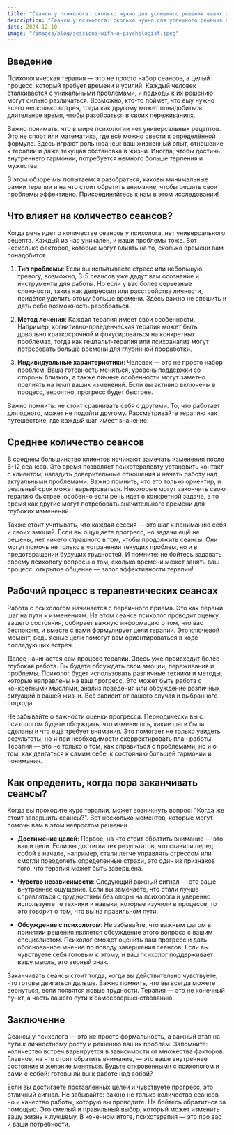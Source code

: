 ```yaml
---  
title: "Сеансы у психолога: сколько нужно для успешного решения ваших проблем?"  
description: "Сеансы у психолога: сколько нужно для успешного решения ваших проблем?"  
date: 2024-12-10
image: "/images/blog/sessions-with-a-psychologist.jpeg" 
---
```


## Введение

Психологическая терапия — это не просто набор сеансов, а целый процесс, который требует времени и усилий. Каждый человек сталкивается с уникальными проблемами, и подходы к их решению могут сильно различаться. Возможно, кто-то поймет, что ему нужно всего несколько встреч, тогда как другому может понадобиться длительное время, чтобы разобраться в своих переживаниях. 

Важно понимать, что в мире психологии нет универсальных рецептов. Это не спорт или математика, где всё можно свести к определённой формуле. Здесь играют роль нюансы: ваш жизненный опыт, отношение к терапии и даже текущая обстановка в жизни. Иногда, чтобы достичь внутреннего гармонии, потребуется немного больше терпения и мужества. 

В этом обзоре мы попытаемся разобраться, каковы минимальные рамки терапии и на что стоит обратить внимание, чтобы решить свои проблемы эффективно. Присоединяйтесь к нам в этом исследовании!
## Что влияет на количество сеансов?

Когда речь идет о количестве сеансов у психолога, нет универсального рецепта. Каждый из нас уникален, и наши проблемы тоже. Вот несколько факторов, которые могут влиять на то, сколько времени вам понадобится.

1. **Тип проблемы**: Если вы испытываете стресс или небольшую тревогу, возможно, 3-5 сеансов уже дадут вам осознание и инструменты для работы. Но если у вас более серьезные сложности, такие как депрессия или расстройства личности, придётся уделить этому больше времени. Здесь важно не спешить и дать себе возможность разобраться.

2. **Метод лечения**: Каждая терапия имеет свои особенности. Например, когнитивно-поведенческая терапия может быть довольно краткосрочной и фокусироваться на конкретных проблемах, тогда как гештальт-терапия или психоанализ могут потребовать больше времени для глубинной проработки.

3. **Индивидуальные характеристики**: Человек — это не просто набор проблем. Ваша готовность меняться, уровень поддержки со стороны близких, а также личные особенности могут заметно повлиять на темп ваших изменений. Если вы активно включены в процесс, вероятно, прогресс будет быстрее.

Важно помнить: не стоит сравнивать себя с другими. То, что работает для одного, может не подойти другому. Рассматривайте терапию как путешествие, где каждый шаг имеет значение.
## Среднее количество сеансов

В среднем большинство клиентов начинают замечать изменения после 6-12 сеансов. Это время позволяет психотерапевту установить контакт с клиентом, наладить доверительные отношения и начать работу над актуальными проблемами. Важно помнить, что это только ориентир, и реальный срок может варьироваться. Некоторые могут закончить свою терапию быстрее, особенно если речь идет о конкретной задаче, в то время как другие могут потребовать значительного времени для глубоких изменений. 

Также стоит учитывать, что каждая сессия — это шаг к пониманию себя и своих эмоций. Если вы ощущаете прогресс, но задачи ещё не решены, нет ничего страшного в том, чтобы продолжить сеансы. Они могут помочь не только в устранении текущих проблем, но и в предотвращении будущих трудностей. И помните: не бойтесь задавать своему психологу вопросы о том, сколько времени может занять ваш процесс. открытое общение — залог эффективности терапии!
## Рабочий процесс в терапевтических сеансах

Работа с психологом начинается с первичного приема. Это как первый шаг на пути к изменениям. На этом сеансе психолог проводит оценку вашего состояния, собирает важную информацию о том, что вас беспокоит, и вместе с вами формулирует цели терапии. Это ключевой момент, ведь ясные цели помогут вам ориентироваться в ходе последующих встреч.

Далее начинается сам процесс терапии. Здесь уже происходит более глубокая работа. Вы будете обсуждать свои эмоции, переживания и проблемы. Психолог будет использовать различные техники и методы, которые направлены на ваш прогресс. Это может быть работа с конкретными мыслями, анализ поведения или обсуждение различных ситуаций в вашей жизни. Всё зависит от вашего случая и выбранного подхода.

Не забывайте о важности оценки прогресса. Периодически вы с психологом будете обсуждать, что изменилось, какие шаги были сделаны и что ещё требует внимания. Это помогает не только увидеть результаты, но и при необходимости скорректировать план работы. Терапия — это не только о том, как справиться с проблемами, но и о том, как двигаться к самим себе, к состоянию большей гармонии и понимания.
## Как определить, когда пора заканчивать сеансы?

Когда вы проходите курс терапии, может возникнуть вопрос: "Когда же стоит завершить сеансы?". Вот несколько моментов, которые могут помочь вам в этом непростом решении.

- **Достижение целей**: Первое, на что стоит обратить внимание — это ваши цели. Если вы достигли тех результатов, что ставили перед собой в начале, например, стали легче управлять стрессом или смогли преодолеть определенные страхи, это один из признаков того, что терапия может быть завершена.

- **Чувство независимости**: Следующий важный сигнал — это ваше внутреннее ощущение. Если вы замечаете, что стали лучше справляться с трудностями без опоры на психолога и уверенно используете те техники и навыки, которые изучили в процессе, то это говорит о том, что вы на правильном пути.

- **Обсуждение с психологом**: Не забывайте, что важным шагом в принятии решения является обсуждение этого вопроса с вашим специалистом. Психолог сможет оценить ваш прогресс и дать обоснованное мнение по поводу завершения сеансов. Если вы чувствуете себя готовым к этому, и ваш психолог поддерживает вашу мысль, это верный знак.

Заканчивать сеансы стоит тогда, когда вы действительно чувствуете, что готовы двигаться дальше. Важно помнить, что вы всегда можете вернуться, если появятся новые трудности. Терапия — это не конечный пункт, а часть вашего пути к самосовершенствованию.
## Заключение

Сеансы у психолога — это не просто формальность, а важный этап на пути к личностному росту и решению ваших проблем. Запомните: количество встреч варьируется в зависимости от множества факторов. Главное, на что стоит обратить внимание, — это ваше внутреннее состояние и желание меняться. Будьте откровенными с психологом и сами с собой: готовы ли вы к работе над собой?

Если вы достигаете поставленных целей и чувствуете прогресс, это отличный сигнал. Не забывайте: важно не только количество сеансов, но и качество работы, которую вы проводите. Не бойтесь обратиться за помощью. Это смелый и правильный выбор, который может изменить вашу жизнь к лучшему. В конечном итоге, психотерапия — это про вас и ваши потребности.